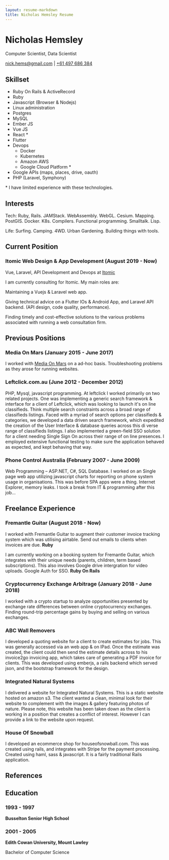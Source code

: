```yaml
---
layout: resume-markdown
title: Nicholas Hemsley Resume
---
```

# Nicholas Hemsley
Computer Scientist, Data Scientist

<div id='webaddress'>
  <a href="nick.hems#gmail.com">nick.hems@gmail.com</a> | <a href="tel:+61 497 686 384">+61 497 686 384</a>
</div>

## Skillset

* Ruby On Rails & ActiveRecord
* Ruby
* Javascript (Browser & Nodejs)
* Linux administration
* Postgres
* MySQL
* Ember JS
* Vue JS
* React *
* Flutter
* Devops
  * Docker
  * Kubernetes
  * Amazon AWS
  * Google Cloud Platform *
* Google APIs (maps, places, drive, oauth)
* PHP (Laravel, Symphony)

\* I have limited experience with these technologies.

## Interests

Tech: Ruby, Rails. JAMStack. WebAssembly. WebGL. Cesium. Mapping. PostGIS. Docker. K8s. Compilers. Functional programming. Smalltalk. Lisp.

Life: Surfing. Camping. 4WD. Urban Gardening. Building things with tools.

## Current Position

### Itomic Web Design & App Development (August 2019 - Now)

Vue, Laravel, API Development and Devops at [Itomic](http://itomic.com.au)

I am currently consulting for Itomic. My main roles are:

Maintaining a Vuejs & Laravel web app.

Giving technical advice on a Flutter IOs & Android App, and Laravel API backend. (API design, code quality, performance).

Finding timely and cost-effective solutions to the various problems associated with running a web consultation firm.

## Previous Positions

### Media On Mars (January 2015 - June 2017)

I worked with [Media On Mars](http://mediaonmars.com.au) on a ad-hoc basis. Troubleshooting problems as they arose for running websites.

### Leftclick.com.au (June 2012 - December 2012)

PHP, Mysql, javascript programming. At leftclick I worked primarily on two related projects. One was implementing a generic search framework & interface for a client of Leftclick, which was looking to launch it's on line classifieds. Think multiple search constraints across a broad range of classifieds listings. Faced with a myriad of search options per classifieds & categories, we developed a data driven search framework, which expedited the creation of the User Interface & database queries across this di	verse range of classifieds listings. I also implemented a green-field SSO solution for a client needing Single Sign On across their range of on line presences. I employed extensive functional testing to make sure the application behaved as expected, and kept behaving that way.

### Phone Control Australia (February 2007 - June 2009)

Web Programming – ASP.NET, C#, SQL Database. I worked on an Single page web app utilizing javascript charts for reporting on phone system usage in organisations. This was before SPA apps were a thing. Internet Explorer, memory leaks. I took a break from IT & programming after this job...

<p style="page-break-before: always" />

## Freelance Experience

### Fremantle Guitar (August 2018 - Now)

I worked with Fremantle Guitar to augment their customer invoice tracking system which was utilising airtable. Send out emails to clients when invoices are due. **Ruby**

I am currently working on a booking system for Fremantle Guitar, which integrates with their unique needs (parents, children, term based subscriptions). This also involves Google drive intergration for video uploads. Google Auth for SSO. **Ruby On Rails**


### Cryptocurrency Exchange Arbitrage (January 2018 - June 2018)

I worked with a crypto startup to analyze opportunities presented by exchange rate differences between online cryptocurrency exchanges. Finding round-trip percentage gains by buying and selling on various exchanges.

### ABC Wall Removers

I developed a quoting website for a client to create estimates for jobs. This was generally accessed via an web app & on IPad. Once the estimate was created, the client could then send the estimate details across to his invoice2go invoicing app, which takes care of generating a PDF invoice for clients. This was developed using emberjs, a rails backend which served json, and the bootstrap framework for the design.

### Integrated Natural Systems

I delivered a website for Integrated Natural Systems. This is a static website hosted on amazon s3. The client wanted a clean, minimal look for their website to complement with the images & gallery featuring photos of nature. Please note, this website has been taken down as the client is working in a position that creates a conflict of interest. However I can provide a link to the website upon request.

### House Of Snowball
I developed an ecommerce shop for houseofsnowball.com. This was created using rails, and integrates with Stripe for the payment processing. Created using haml, sass & javascript. It is a fairly traditional Rails application.


## References

## Education

### 1993 - 1997
__Busselton Senior High School__

### 2001 - 2005
__Edith Cowan University, Mount Lawley__

Bachelor of Computer Science

<!-- ### Footer

Last updated: October 2019 -->


